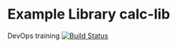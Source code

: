 # Example Library calc-lib
DevOps training 
[![Build Status](https://travis-ci.org/Piotr-Sklodowski/calc-lib.svg?branch=master)](https://travis-ci.org/Piotr-Sklodowski/calc-lib)
